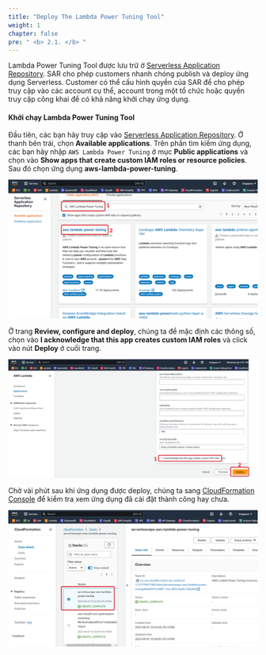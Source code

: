 ```yaml
---
title: "Deploy The Lambda Power Tuning Tool"
weight: 1
chapter: false
pre: " <b> 2.1. </b> "
---
```


Lambda Power Tuning Tool được lưu trữ ở [Serverless Application Repository](https://aws.amazon.com/serverless/serverlessrepo/). SAR cho phép customers nhanh chóng publish và deploy ứng dụng Serverless. Customer có thể cấu hình quyền của SAR để cho phép truy cập vào các account cụ thể, account trong một tổ chức hoặc quyền truy cập công khai để có khả năng khởi chạy ứng dụng.

#### Khởi chạy Lambda Power Tuning Tool

Đầu tiên, các bạn hãy truy cập vào [Serverless Application Repository](https://console.aws.amazon.com/serverlessrepo). Ở thanh bên trái, chọn **Available applications**. Trên phần tìm kiếm ứng dụng, các bạn hãy nhập `AWS Lambda Power Tuning` ở mục **Public applications** và chọn vào **Show apps that create custom IAM roles or resource policies**. Sau đó chọn ứng dụng **aws-lambda-power-tuning**.

![Alt text](image-new.png)

Ở trang **Review, configure and deploy**, chúng ta để mặc định các thông số, chọn vào **I acknowledge that this app creates custom IAM roles** và click vào nút **Deploy** ở cuối trang.

![Alt text](image-1-new.png) 

Chờ vài phút sau khi ứng dụng được deploy, chúng ta sang [CloudFormation Console](https://console.aws.amazon.com/cloudformation) để kiểm tra xem ứng dụng đã cài đặt thành công hay chưa.

![Alt text](image-2-new.png)


